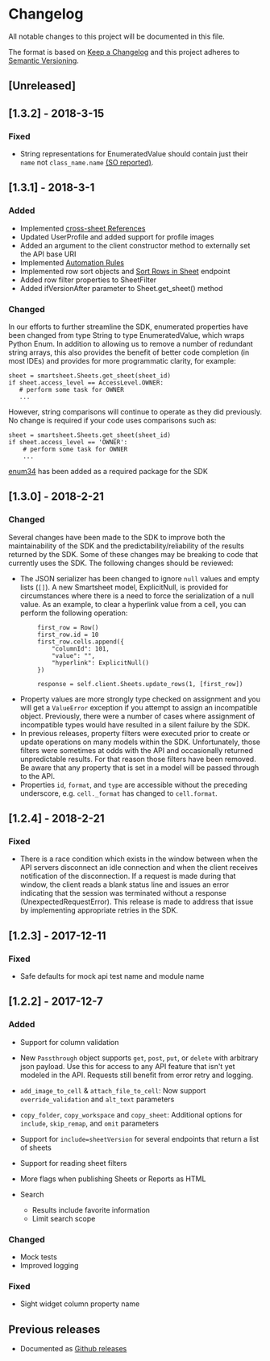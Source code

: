 # Changelog
All notable changes to this project will be documented in this file.

The format is based on [Keep a Changelog](http://keepachangelog.com/en/1.0.0/)
and this project adheres to [Semantic Versioning](http://semver.org/spec/v2.0.0.html).

## [Unreleased]

## [1.3.2] - 2018-3-15

### Fixed
- String representations for EnumeratedValue should contain just their `name` not `class_name.name`
[(SO reported)](https://stackoverflow.com/questions/49256434/writing-column-type-now-has-columntype-option-instead-of-option).

## [1.3.1] - 2018-3-1

### Added
- Implemented [cross-sheet References](http://smartsheet-platform.github.io/api-docs/?shell#cross-sheet-references)
- Updated UserProfile and added support for profile images
- Added an argument to the client constructor method to externally set the API base URI
- Implemented [Automation Rules](http://smartsheet-platform.github.io/api-docs/?shell#automation-rules)
- Implemented row sort objects and [Sort Rows in Sheet](http://smartsheet-platform.github.io/api-docs/?shell#sort-rows-in-sheet) endpoint
- Added row filter properties to SheetFilter
- Added ifVersionAfter parameter to Sheet.get_sheet() method

### Changed
In our efforts to further streamline the SDK, enumerated properties have been changed from type String to type EnumeratedValue, which wraps Python Enum. 
In addition to allowing us to remove a number of redundant string arrays, this also provides the benefit of better code completion (in most IDEs) 
and provides for more programmatic clarity, for example:
 ```
sheet = smartsheet.Sheets.get_sheet(sheet_id)
if sheet.access_level == AccessLevel.OWNER:
    # perform some task for OWNER
    ...
```
However, string comparisons will continue to operate as they did previously. No change is required if your code uses comparisons such as:
```
sheet = smartsheet.Sheets.get_sheet(sheet_id)
if sheet.access_level == 'OWNER':
    # perform some task for OWNER
    ...
```
[enum34](https://pypi.python.org/pypi/enum34) has been added as a required package for the SDK  

## [1.3.0] - 2018-2-21

### Changed 

Several changes have been made to the SDK to improve both the maintainability of the SDK and the predictability/reliability of the results returned by the SDK. Some of these changes may be breaking to code that currently uses the SDK. The following changes should be reviewed:
* The JSON serializer has been changed to ignore `null` values and empty lists (`[]`). A new Smartsheet model, ExplicitNull, is provided for circumstances where there is a need to force the serialization of a null value. As an example, to clear a hyperlink value from a cell, you can perform the following operation:
```
        first_row = Row()
        first_row.id = 10
        first_row.cells.append({
            "columnId": 101,
            "value": "",
            "hyperlink": ExplicitNull()
        })

        response = self.client.Sheets.update_rows(1, [first_row])
```
* Property values are more strongly type checked on assignment and you will get a `ValueError` exception if you attempt to assign an incompatible object. Previously, there were a number of cases where assignment of incompatible types would have resulted in a silent failure by the SDK.
* In previous releases, property filters were executed prior to create or update operations on many models within the SDK. Unfortunately, those filters were sometimes at odds with the API and occasionally returned unpredictable results. For that reason those filters have been removed. Be aware that any property that is set in a model will be passed through to the API.
* Properties `id`, `format`, and `type` are accessible without the preceding underscore, e.g. `cell._format` has changed to `cell.format`. 

## [1.2.4] - 2018-2-21

### Fixed

- There is a race condition which exists in the window between when the API servers disconnect an idle connection and when the client receives notification 
of the disconnection. If a request is made during that window, the client reads a blank status line and issues an error indicating that the session was 
terminated without a response (UnexpectedRequestError). This release is made to address that issue by implementing appropriate retries in the SDK.
 
## [1.2.3] - 2017-12-11

### Fixed

- Safe defaults for mock api test name and module name
## [1.2.2] - 2017-12-7
### Added
- Support for column validation
- New `Passthrough` object supports `get`, `post`, `put`, or `delete` with arbitrary json payload. Use this for access to any API feature that isn't yet modeled in the API. Requests still benefit from error retry and logging.

- `add_image_to_cell` & `attach_file_to_cell`: Now support `override_validation` and `alt_text` parameters
- `copy_folder`, `copy_workspace` and `copy_sheet`: Additional options for `include`, `skip_remap`, and `omit` parameters
- Support for `include=sheetVersion` for several endpoints that return a list of sheets
- Support for reading sheet filters
- More flags when publishing Sheets or Reports as HTML
- Search
  - Results include favorite information
  - Limit search scope

### Changed
- Mock tests
- Improved logging

### Fixed
- Sight widget column property name



## Previous releases
- Documented as [Github releases](https://github.com/smartsheet-platform/smartsheet-python-sdk/releases)
